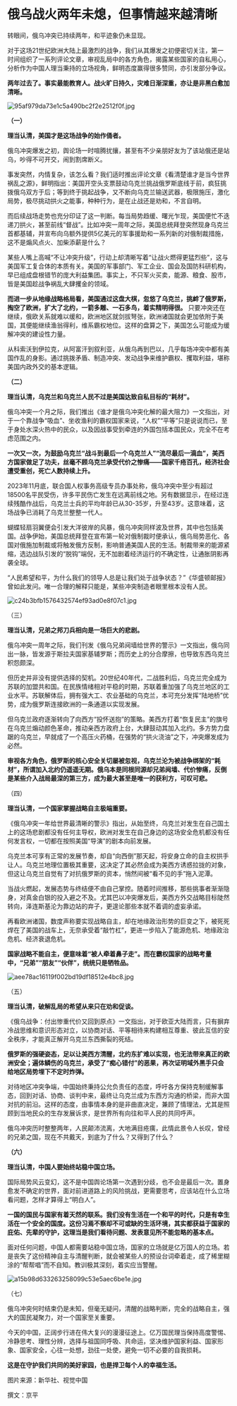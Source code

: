 # 俄乌战火两年未熄，但事情越来越清晰

转眼间，俄乌冲突已持续两年，和平迹象仍未显现。

对于这场21世纪欧洲大陆上最激烈的战争，我们从其爆发之初便密切关注，第一时间组织了一系列评论文章，审视乱局中的各方角色，揭露某些国家的自私用心，分析作为中国人理当秉持的立场视角，鲜明态度赢得很多赞同，亦引发部分争议。

**两年过去了。事实最能教育人。战火旷日持久，灾难日渐深重，亦让是非黑白愈加清晰。**

![95af979da73e1c5a490bc2f2e2512f0f.jpg](https://raw.githubusercontent.com/qqhsx/qqnews_image/main/2024/02/21/俄乌战火两年未熄，但事情越来越清晰/95af979da73e1c5a490bc2f2e2512f0f.jpg)

**（一）**

**理当认清，美国才是这场战争的始作俑者。**

俄乌冲突爆发之初，舆论场一时喧腾扰攘，甚至有不少亲朋好友为了该站俄还是站乌，吵得不可开交，闹到割席断义。

事发突然，内情复杂，该怎么看？我们适时推出评论文章《看清楚谁才是当今世界祸乱之源》，鲜明指出：美国开空头支票鼓动乌克兰挑战俄罗斯底线于前，疯狂挑拨俄乌双方于后；等到终于挑起战争，又不断向乌克兰输送武器，极限施压，激化局势，极尽挑动拱火之能事，种种行为，是在止战还是劝和，不言自明。

而后续战场走势也充分印证了这一判断。每当局势趋缓、曙光乍现，美国便忙不迭递刀拱火，甚至前线“督战”。比如冲突一周年之际，美国总统拜登突然现身乌克兰首都基辅，并宣布向乌额外提供5亿美元的军事援助和一系列新的对俄制裁措施，这不是煽风点火、加柴添薪是什么？

某些人嘴上高喊“不让冲突升级”，行动上却清晰写着“让战火燃得更猛烈些”，这与美国军工复合体的本质有关。美国的军事部门、军工企业、国会及国防科研机构，早已组成盘根错节的庞大利益集团。事实上，不只军火买卖，能源、粮食、股市，皆是美国趁战争祸乱大肆攫金的领域。

**而进一步从地缘战略格局看，美国通过这盘大棋，忽悠了乌克兰，挑衅了俄罗斯，掏空了欧洲，扩大了北约，一箭多雕、一石多鸟，着实精明得很。**
只要冲突还在继续，俄欧关系就难以缓和，欧洲地区就剑拔弩张，欧洲诸国就会更加依附于美国，其便能继续渔翁得利，维系霸权地位。这样的盘算之下，美国怎么可能成为缓解冲突的建设性力量。

从科索沃到伊拉克，从阿富汗到叙利亚，从俄乌再到巴以，几乎每场冲突中都有美国作乱的身影。通过挑拨矛盾、制造冲突、发动战争来维护霸权、攫取利益，堪称美国内政外交的基本逻辑。

**（二）**

**理当认清，乌克兰和乌克兰人民不过是美国达致自私目标的“耗材”。**

俄乌冲突一个月之际，我们推出《谁才是俄乌冲突化解的最大阻力》一文指出，对于一个靠战争“吸血”、坐收渔利的霸权国家来说，“人权”“平等”只是说说而已，至于身处水深火热中的民众，以及因战事受到牵连的外国包括本国民众，完全不在考虑范围之内。

**一次又一次，为鼓励乌克兰“战斗到最后一个乌克兰人”“流尽最后一滴血”，美西方国家做足了功夫，丝毫不顾乌克兰承受代价之惨痛——国家千疮百孔，经济社会遭受重创，死亡人数持续上升。**

2023年11月底，联合国人权事务高级专员办事处称，俄乌冲突中至少有超过18500名平民受伤，许多平民伤亡发生在远离前线之地。另有数据显示，在经过连续残酷作战后，乌克兰士兵的平均年龄已从30-35岁，升至43岁。这意味着，这场战争已消耗了乌克兰整整一代人。

蝴蝶轻扇羽翼便会引发大洋彼岸的风暴，俄乌冲突同样波及世界，其中也包括美国。战争伊始，美国总统拜登在宣布第一轮对俄制裁时便承认，俄乌局势恶化、各国对俄施加制裁或将触发俄方反制，影响普通美国人民的生活。制裁带来的能源紧缩，选边战队引发的“脱钩”端倪，无不加剧着经济运行的不确定性，让通胀阴影再袭全球。

“人民希望和平，为什么我们的领导人总是让我们处于战争状态？”《华盛顿邮报》曾如此发问。唯一合理的解释只能是，某些冲突制造者眼里根本没有人民。

![c24b3bfb1576432574ef93ad0e8f07c1.jpg](https://raw.githubusercontent.com/qqhsx/qqnews_image/main/2024/02/21/俄乌战火两年未熄，但事情越来越清晰/c24b3bfb1576432574ef93ad0e8f07c1.jpg)

（三）

**理当认清，兄弟之邦刀兵相向是一场巨大的悲剧。**

俄乌冲突一周年之际，我们刊发《俄乌兄弟阋墙给世界的警示》一文指出，俄乌同出一脉，皆发源于斯拉夫国家基辅罗斯；而历史上的分合摩擦，也导致东西乌克兰积怨颇深。

但历史并非没有提供选择的契机。20世纪40年代，二战胜利后，乌克兰完全成为苏联的加盟共和国。在民族情绪相对平稳的时期，苏联着重加强了乌克兰地区的工业水平。苏联解体后，拥有强大工、农业基础的乌克兰，本可充分发挥“陆地桥”优势，成为俄罗斯连接欧洲的一条通道以实现发展。

但乌克兰政府逐渐转向了向西方“投怀送抱”的策略。美西方打着“恢复民主”的旗号在乌克兰煽动颜色革命，推动亲西方政府上台，大肆鼓动其加入北约。多方势力盘踞的乌克兰，早就成了一个高压火药桶，在强势的“拱火浇油”之下，冲突爆发成为必然。

**审视各方角色，俄罗斯的核心安全关切屡被忽视，乌克兰沦为被战争绑架的“耗材”，所谓加入北约仍遥遥无期。俄乌本是同根同源却兄弟阋墙、代价惨痛，反倒是某些介入战局最深的第三方，成为最大甚至是唯一的获利方，可叹可悲。**

（四）

**理当认清，一个国家掌握战略自主极端重要。**

《俄乌冲突一年给世界最清晰的警示》指出，从始至终，乌克兰对发生在自己国土上的这场悲剧都没有任何主导权，欧洲对发生在自己身边的这场安全危机都没有任何发言权，一切都在按照美国“导演”的剧本向前发展。

乌克兰本可享有正常的发展节奏，却自“向西倒”那天起，将安身立命的自主权拱手让人。乌克兰地理位置极其重要，这决定了其必然会成为美西方诱惑拉拢的对象，但这让乌克兰自觉有了对抗俄罗斯的资本，悄然间被“看不见的手”拖入泥潭。

当战火燃起，发展态势与终结便不由自己掌控。随着时间推移，那些挑事者渐渐隐身，对真金白银的投入避之不及。尤其巴以冲突爆发后，美西方外交战略目标陡然转向，泽连斯基沦为靠边站的弃子，更遑论那些本就不着调的虚妄承诺。

再看欧洲诸国，数度声称要实现战略自主，却在地缘政治形势的巨变之下，被死死焊在了美国的战车上，无奈承受着“敲竹杠”，更进一步陷入了能源危机、地缘政治危机、经济衰退危机。

**国家战略不能自主，便意味着“被人牵着鼻子走”。而在霸权国家的战略考量中，“兄弟”“朋友”“伙伴”，统统只是牺牲品。**

![aee78ac16119f002bd19df18512e4bc8.jpg](https://raw.githubusercontent.com/qqhsx/qqnews_image/main/2024/02/21/俄乌战火两年未熄，但事情越来越清晰/aee78ac16119f002bd19df18512e4bc8.jpg)

（五）

**理当认清，破解乱局的希望从来只在劝和促谈。**

《俄乌战争：付出惨重代价又回到原点》一文指出，对于欧亚大陆而言，只有摒弃冷战思维和意识形态对立，以协商对话、平等相待来构建相互尊重、彼此互信的安全秩序，才能真正解开乌克兰东西撕裂的死结。

**俄罗斯的强硬姿态，足以让美西方清醒，北约东扩难以实现，也无法带来真正的欧洲安全；遍体鳞伤的乌克兰，承受了“痴心错付”的恶果，再次证明域外黑手只会给地区局势埋下不定时炸弹。**

对待地区冲突争端，中国始终秉持公允负责任的态度，呼吁各方保持克制缓解事态，回到对话、协商、谈判中来，最终让乌克兰成为东西方沟通的桥梁，而非大国对抗的前沿。这样的态度，由事情本身的是非曲直决定，兼顾了情理法，尤其是照顾到当地民众的生存发展诉求，是世界所有向往和平人民的共同呼声。

俄乌冲突历时整整两年，人民颠沛流离，大地满目疮痍，此情此景令人长叹，曾经的兄弟之国，现在不共戴天，到底为了什么？又得到了什么？

**（六）**

**理当认清，中国人要始终站稳中国立场。**

国际局势风云变幻，这不是中国舆论场第一次遇到分歧，也不会是最后一次。置身愈发不确定的世界，面对前进道路上的风险挑战，更需要思考，应该站在什么立场看问题，怎样才算得上“明白人”。

**一国的国民与国家有着天然的联系。我们没有生活在一个和平的时代，只是有幸生活在一个安全的国度。这份习焉不察却不可或缺的生活环境，其实都获益于国家的庇佑、先辈的守护，这理当是我们看待问题、发表意见所不能忽略的基本点。**

面对任何问题，中国人都需要站稳中国立场，国家的立场就是亿万国人的立场。若是丧失了这份精神自主与清醒判断，就会被某些人的预设台词牵着走，成了稀里糊涂的“帮帮唱”而不自知。教训极其深刻，着实应当警醒。

![a15b98d633263258099c53e5aec6be1e.jpg](https://raw.githubusercontent.com/qqhsx/qqnews_image/main/2024/02/21/俄乌战火两年未熄，但事情越来越清晰/a15b98d633263258099c53e5aec6be1e.jpg)

（七）

俄乌冲突何时结束仍是未知，但毫无疑问，清醒的战略判断，完全的战略自主，强大的国民凝聚力，对一个国家至关重要。

今天的中国，正阔步行进在伟大复兴的漫漫征途上。亿万国民理当保持高度警惕、冷静思考、理性分辨，选择与祖国同呼吸、共命运，坚决维护国家利益、国家形象、国家安全，心往一处想，劲往一处使，避免一切不必要的自我损耗。

**这是在守护我们共同的美好家园，也是捍卫每个人的幸福生活。**

图片来源：新华社、视觉中国‍

撰文：京平


